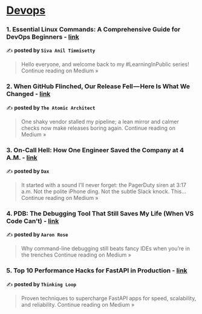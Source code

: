 
<h1><a href=https://medium.com/tag/devops/recommended target="_blank" rel="noopener noreferrer">Devops</a></h1>
<h3>1. Essential Linux Commands: A Comprehensive Guide for DevOps Beginners - <a href="https://medium.com/@Shiva001/essential-linux-commands-a-comprehensive-guide-for-devops-beginners-5834543e842e?source=rss------devops-5" target="_blank" rel="noopener noreferrer">link</a></h3>

✍️ **posted by `Siva Anil Timmisetty`**

<blockquote>Hello everyone, and welcome back to my #LearningInPublic series!
Continue reading on Medium »</blockquote>

<h3>2. When GitHub Flinched, Our Release Fell — Here Is What We Changed - <a href="https://medium.com/@the_atomic_architect/when-github-flinched-our-release-fell-here-is-what-we-changed-13d4ac88b3af?source=rss------devops-5" target="_blank" rel="noopener noreferrer">link</a></h3>

✍️ **posted by `The Atomic Architect`**

<blockquote>One shaky vendor stalled my pipeline; a lean mirror and calmer checks now make releases boring again.
Continue reading on Medium »</blockquote>

<h3>3. On-Call Hell: How One Engineer Saved the Company at 4 A.M. - <a href="https://medium.com/@daxx5/on-call-hell-how-one-engineer-saved-the-company-at-4-a-m-6c3554562043?source=rss------devops-5" target="_blank" rel="noopener noreferrer">link</a></h3>

✍️ **posted by `Dax`**

<blockquote>It started with a sound I’ll never forget: the PagerDuty siren at 3:17 a.m.
Not the polite iPhone ding. Not the subtle Slack knock. This…
Continue reading on Medium »</blockquote>

<h3>4. PDB: The Debugging Tool That Still Saves My Life (When VS Code Can’t) - <a href="https://medium.com/@aaron.rose.tx/pdb-the-debugging-tool-that-still-saves-my-life-when-vs-code-cant-7598f4b577e0?source=rss------devops-5" target="_blank" rel="noopener noreferrer">link</a></h3>

✍️ **posted by `Aaron Rose`**

<blockquote>Why command-line debugging still beats fancy IDEs when you’re in the trenches
Continue reading on Medium »</blockquote>

<h3>5. Top 10 Performance Hacks for FastAPI in Production - <a href="https://medium.com/@ThinkingLoop/top-10-performance-hacks-for-fastapi-in-production-c793cbadd729?source=rss------devops-5" target="_blank" rel="noopener noreferrer">link</a></h3>

✍️ **posted by `Thinking Loop`**

<blockquote>Proven techniques to supercharge FastAPI apps for speed, scalability, and reliability.
Continue reading on Medium »</blockquote>


